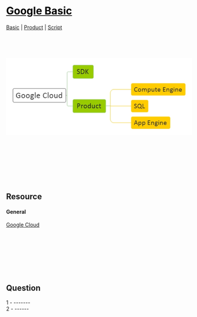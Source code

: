 <style>
.md0{margin-top: 150px;}
.md1{margin-top: 75px;}
.md2{margin-top: 50px;}
.md3{margin-top: 25px;}
.md4{margin-top: 10px;}
.tbl1 td#header{background-color: D1ECCF}
.tbl1 tr#header{background-color: D1ECCF}
</style>

# [<span style="color:black;">Google Basic</span>](Google.md)
[Basic](Google-Basic.md) | 
[Product](Google-Product.md) | 
[Script](Google-Script.md)
<div class="md1"></div>


![](Google.jpeg)


<div class="md0"></div>

## Resource
#### General
<a href="https://cloud.google.com/" target="_blank">Google Cloud</a>



<div class="md0"></div>

## Question
1 - -------
<br>
2 - ------